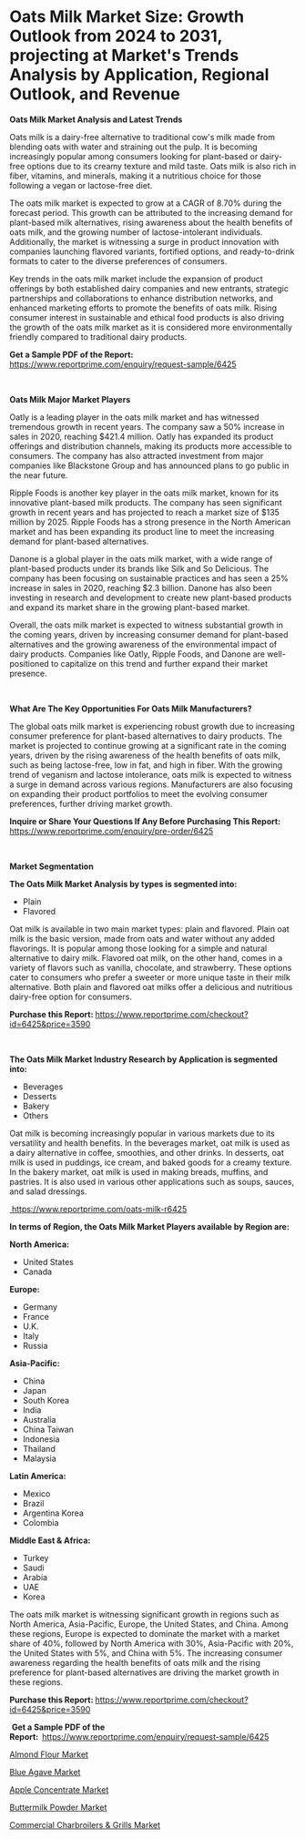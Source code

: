 <p><h1>Oats Milk Market Size: Growth Outlook from 2024 to 2031, projecting at Market's Trends Analysis by Application, Regional Outlook, and Revenue</h1></p><p><strong>Oats Milk Market Analysis and Latest Trends</strong></p>
<p><p>Oats milk is a dairy-free alternative to traditional cow's milk made from blending oats with water and straining out the pulp. It is becoming increasingly popular among consumers looking for plant-based or dairy-free options due to its creamy texture and mild taste. Oats milk is also rich in fiber, vitamins, and minerals, making it a nutritious choice for those following a vegan or lactose-free diet.</p><p>The oats milk market is expected to grow at a CAGR of 8.70% during the forecast period. This growth can be attributed to the increasing demand for plant-based milk alternatives, rising awareness about the health benefits of oats milk, and the growing number of lactose-intolerant individuals. Additionally, the market is witnessing a surge in product innovation with companies launching flavored variants, fortified options, and ready-to-drink formats to cater to the diverse preferences of consumers.</p><p>Key trends in the oats milk market include the expansion of product offerings by both established dairy companies and new entrants, strategic partnerships and collaborations to enhance distribution networks, and enhanced marketing efforts to promote the benefits of oats milk. Rising consumer interest in sustainable and ethical food products is also driving the growth of the oats milk market as it is considered more environmentally friendly compared to traditional dairy products.</p></p>
<p><strong>Get a Sample PDF of the Report:&nbsp;</strong> <a href="https://www.reportprime.com/enquiry/request-sample/6425">https://www.reportprime.com/enquiry/request-sample/6425</a></p>
<p>&nbsp;</p>
<p><strong>Oats Milk Major Market Players</strong></p>
<p><p>Oatly is a leading player in the oats milk market and has witnessed tremendous growth in recent years. The company saw a 50% increase in sales in 2020, reaching $421.4 million. Oatly has expanded its product offerings and distribution channels, making its products more accessible to consumers. The company has also attracted investment from major companies like Blackstone Group and has announced plans to go public in the near future.</p><p>Ripple Foods is another key player in the oats milk market, known for its innovative plant-based milk products. The company has seen significant growth in recent years and has projected to reach a market size of $135 million by 2025. Ripple Foods has a strong presence in the North American market and has been expanding its product line to meet the increasing demand for plant-based alternatives.</p><p>Danone is a global player in the oats milk market, with a wide range of plant-based products under its brands like Silk and So Delicious. The company has been focusing on sustainable practices and has seen a 25% increase in sales in 2020, reaching $2.3 billion. Danone has also been investing in research and development to create new plant-based products and expand its market share in the growing plant-based market.</p><p>Overall, the oats milk market is expected to witness substantial growth in the coming years, driven by increasing consumer demand for plant-based alternatives and the growing awareness of the environmental impact of dairy products. Companies like Oatly, Ripple Foods, and Danone are well-positioned to capitalize on this trend and further expand their market presence.</p></p>
<p>&nbsp;</p>
<p><strong>What Are The Key Opportunities For Oats Milk Manufacturers?</strong></p>
<p><p>The global oats milk market is experiencing robust growth due to increasing consumer preference for plant-based alternatives to dairy products. The market is projected to continue growing at a significant rate in the coming years, driven by the rising awareness of the health benefits of oats milk, such as being lactose-free, low in fat, and high in fiber. With the growing trend of veganism and lactose intolerance, oats milk is expected to witness a surge in demand across various regions. Manufacturers are also focusing on expanding their product portfolios to meet the evolving consumer preferences, further driving market growth.</p></p>
<p><strong>Inquire or Share Your Questions If Any Before Purchasing This Report:</strong> <a href="https://www.reportprime.com/enquiry/pre-order/6425">https://www.reportprime.com/enquiry/pre-order/6425</a></p>
<p>&nbsp;</p>
<p><strong>Market Segmentation</strong></p>
<p><strong>The Oats Milk Market Analysis by types is segmented into:</strong></p>
<p><ul><li>Plain</li><li>Flavored</li></ul></p>
<p><p>Oat milk is available in two main market types: plain and flavored. Plain oat milk is the basic version, made from oats and water without any added flavorings. It is popular among those looking for a simple and natural alternative to dairy milk. Flavored oat milk, on the other hand, comes in a variety of flavors such as vanilla, chocolate, and strawberry. These options cater to consumers who prefer a sweeter or more unique taste in their milk alternative. Both plain and flavored oat milks offer a delicious and nutritious dairy-free option for consumers.</p></p>
<p><strong>Purchase this Report:&nbsp;</strong><a href="https://www.reportprime.com/checkout?id=6425&price=3590">https://www.reportprime.com/checkout?id=6425&price=3590</a></p>
<p>&nbsp;</p>
<p><strong>The Oats Milk Market Industry Research by Application is segmented into:</strong></p>
<p><ul><li>Beverages</li><li>Desserts</li><li>Bakery</li><li>Others</li></ul></p>
<p><p>Oat milk is becoming increasingly popular in various markets due to its versatility and health benefits. In the beverages market, oat milk is used as a dairy alternative in coffee, smoothies, and other drinks. In desserts, oat milk is used in puddings, ice cream, and baked goods for a creamy texture. In the bakery market, oat milk is used in making breads, muffins, and pastries. It is also used in various other applications such as soups, sauces, and salad dressings.</p></p>
<p><a href="https://www.reportprime.com/oats-milk-r6425">&nbsp;https://www.reportprime.com/oats-milk-r6425</a></p>
<p><strong>In terms of Region, the Oats Milk Market Players available by Region are:</strong></p>
<p>
    <p> <strong> North America: </strong>
        <ul>
            <li>United States</li>
            <li>Canada</li>
        </ul>
        </p> 
    <p> <strong> Europe: </strong>
        <ul>
            <li>Germany</li>
            <li>France</li>
            <li>U.K.</li>
            <li>Italy</li>
            <li>Russia</li>
        </ul>
        </p> 
    <p> <strong> Asia-Pacific: </strong>
        <ul>
            <li>China</li>
            <li>Japan</li>
            <li>South Korea</li>
            <li>India</li>
            <li>Australia</li>
            <li>China Taiwan</li>
            <li>Indonesia</li>
            <li>Thailand</li>
            <li>Malaysia</li>
        </ul>
        </p> 
    <p> <strong> Latin America: </strong>
        <ul>
            <li>Mexico</li>
            <li>Brazil</li>
            <li>Argentina Korea</li>
            <li>Colombia</li>
        </ul>
        </p> 
    <p> <strong> Middle East & Africa: </strong>
        <ul>
            <li>Turkey</li>
            <li>Saudi</li>
            <li>Arabia</li>
            <li>UAE</li>
            <li>Korea</li>
        </ul>
    </p>
    </p>
<p><p>The oats milk market is witnessing significant growth in regions such as North America, Asia-Pacific, Europe, the United States, and China. Among these regions, Europe is expected to dominate the market with a market share of 40%, followed by North America with 30%, Asia-Pacific with 20%, the United States with 5%, and China with 5%. The increasing consumer awareness regarding the health benefits of oats milk and the rising preference for plant-based alternatives are driving the market growth in these regions.</p></p>
<p><strong>Purchase this Report: </strong><a href="https://www.reportprime.com/checkout?id=6425&price=3590">https://www.reportprime.com/checkout?id=6425&price=3590</a></p>
<p>&nbsp;<strong>Get a Sample PDF of the Report:&nbsp;&nbsp;</strong><a href="https://www.reportprime.com/enquiry/request-sample/6425">https://www.reportprime.com/enquiry/request-sample/6425</a></p>
<p><strong></strong></p>
<p><p><a href="https://github.com/julyju69/Market-Research-Report-List-4/blob/main/almond-flour-market.md">Almond Flour Market</a></p><p><a href="https://github.com/nathandecarvalho/Market-Research-Report-List-4/blob/main/blue-agave-market.md">Blue Agave Market</a></p><p><a href="https://github.com/jakobeblake56/Market-Research-Report-List-1/blob/main/apple-concentrate-market.md">Apple Concentrate Market</a></p><p><a href="https://github.com/JosephWillisbXXgf/Market-Research-Report-List-1/blob/main/buttermilk-powder-market.md">Buttermilk Powder Market</a></p><p><a href="https://issuu.com/reportprime-2/docs/commercial-charbroilers-grills-mark_4c65452c76fb88">Commercial Charbroilers & Grills Market</a></p></p>
